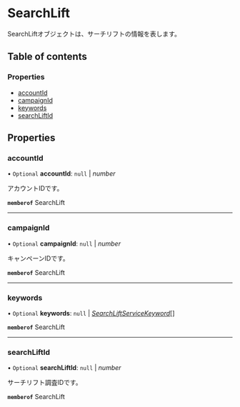 # SearchLift


<div lang=\"ja\">SearchLiftオブジェクトは、サーチリフトの情報を表します。</div> 

## Table of contents

### Properties

- [accountId](searchlift.md#accountid)
- [campaignId](searchlift.md#campaignid)
- [keywords](searchlift.md#keywords)
- [searchLiftId](searchlift.md#searchliftid)

## Properties

### accountId

• `Optional` **accountId**: ``null`` \| *number*

<div lang=\"ja\">アカウントIDです。</div> 

**`memberof`** SearchLift

___

### campaignId

• `Optional` **campaignId**: ``null`` \| *number*

<div lang=\"ja\">キャンペーンIDです。</div> 

**`memberof`** SearchLift

___

### keywords

• `Optional` **keywords**: ``null`` \| [*SearchLiftServiceKeyword*](searchliftservicekeyword.md)[]

**`memberof`** SearchLift

___

### searchLiftId

• `Optional` **searchLiftId**: ``null`` \| *number*

<div lang=\"ja\">サーチリフト調査IDです。</div> 

**`memberof`** SearchLift
